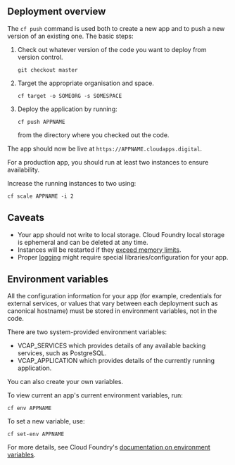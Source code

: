 ## Deployment overview

The `cf push` command is used both to create a new app and to push a new version of an existing one. The basic steps:

1. Check out whatever version of the code you want to deploy from version control.

    ```
    git checkout master
    ```


1. Target the appropriate organisation and space.
    ```
    cf target -o SOMEORG -s SOMESPACE
    ```
1. Deploy the application by running:

    ```
    cf push APPNAME
    ```

    from the directory where you checked out the code.

The app should now be live at `https://APPNAME.cloudapps.digital`.

For a production app, you should run at least two instances to ensure availability.

Increase the running instances to two using:

``cf scale APPNAME -i 2``

## Caveats
* Your app should not write to local storage. Cloud Foundry local storage is ephemeral and can be deleted at any time.
* Instances will be restarted if they [exceed memory limits](/managing_apps/quotas/).
* Proper [logging](/deploying_apps/logging/) might require special libraries/configuration for your app.

## Environment variables

All the configuration information for your app (for example, credentials for external services, or values that vary between each deployment such as canonical hostname) must be stored in environment variables, not in the code.

There are two system-provided environment variables:

* VCAP_SERVICES which provides details of any available backing services, such as PostgreSQL.
* VCAP_APPLICATION which provides details of the currently running application.

You can also create your own variables.

To view current an app's current environment variables, run:

``cf env APPNAME``

To set a new variable, use:

``cf set-env APPNAME``

For more details, see Cloud Foundry's [documentation on environment variables](https://docs.cloudfoundry.org/devguide/deploy-apps/environment-variable.html).